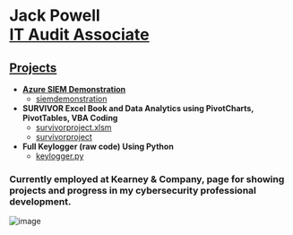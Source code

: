 <h1>Jack Powell <br/><a href="https://github.com/thejackpowell">IT Audit Associate</a> <a href="https://www.linkedin.com/in/jack-powell-/"></h1>

<h2>Projects</h2>

- <b>Azure SIEM Demonstration </b>
  - [siemdemonstration]()
- <b>SURVIVOR Excel Book and Data Analytics using PivotCharts, PivotTables, VBA Coding </b>
  - [survivorproject.xlsm](https://github.com/thejackpowell/thejackpowell/blob/main/SURVIVOR%20Project%20-%20Jack%20Powell.xlsm)
  - [survivorproject](https://youtu.be/pDu3W86CkyY)
- <b>Full Keylogger (raw code) Using Python</b>
  - [keylogger.py](https://github.com/thejackpowell/thejackpowell/blob/main/python.py)

<h3> Currently employed at Kearney & Company, page for showing projects and progress in my cybersecurity professional development. </h3>

![image](https://github.com/thejackpowell/thejackpowell/assets/137362303/2fed418c-7420-47d9-ad6c-7e58d8b38ce2)
